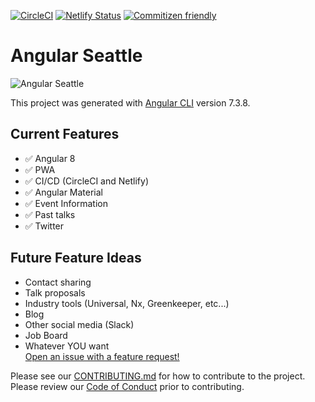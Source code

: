 [![CircleCI](https://circleci.com/gh/angular-seattle/angular-seattle.svg?style=svg)](https://circleci.com/gh/angular-seattle/angular-seattle)
[![Netlify Status](https://api.netlify.com/api/v1/badges/8dec2248-f76e-449e-ab35-1132c7bdb6c7/deploy-status)](https://app.netlify.com/sites/angular-seattle/deploys)
[![Commitizen friendly](https://img.shields.io/badge/commitizen-friendly-brightgreen.svg)](http://commitizen.github.io/cz-cli/)

# Angular Seattle

![Angular Seattle](docs/img/ng-seattle.png)

This project was generated with [Angular CLI](https://github.com/angular/angular-cli) version 7.3.8.

## Current Features

- ✅ Angular 8
- ✅ PWA
- ✅ CI/CD (CircleCI and Netlify)
- ✅ Angular Material
- ✅ Event Information
- ✅ Past talks
- ✅ Twitter

## Future Feature Ideas

- Contact sharing
- Talk proposals
- Industry tools (Universal, Nx, Greenkeeper, etc...)
- Blog
- Other social media (Slack)
- Job Board
- Whatever YOU want  
  [Open an issue with a feature request!](https://github.com/angular-seattle/angular-seattle/issues/new?assignees=bniedermeyer&labels=enhancement&template=feature_request.md&title=%5BFEATURE%5D+)

Please see our [CONTRIBUTING.md](CONTRIBUTING.md) for how to contribute to the project. Please review our [Code of Conduct](CODE_OF_CONDUCT.md) prior to contributing.
